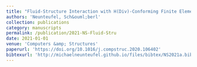 ```yaml
---
title: "Fluid-Structure Interaction with H(Div)-Conforming Finite Elements"
authors: 'Neunteufel, Sch&ouml;berl'
collection: publications
category: manuscripts
permalink: /publication/2021-NS-Fluid-Stru
date: 2021-01-01
venue: 'Computers &amp; Structures'
paperurl: 'https://doi.org/10.1016/j.compstruc.2020.106402'
bibtexurl: 'http://michaelneunteufel.github.io/files/bibtex/NS2021a.bib'
---
```

